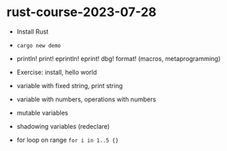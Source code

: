 # rust-course-2023-07-28

* Install Rust

* `cargo new demo`

* println! print!   eprintln!   eprint!  dbg!  format!  (macros, metaprogramming)

* Exercise: install, hello world

* variable with fixed string, print string

* variable with numbers, operations with numbers

* mutable variables

* shadowing variables (redeclare)

* for loop on range `for i in 1..5 {}`

